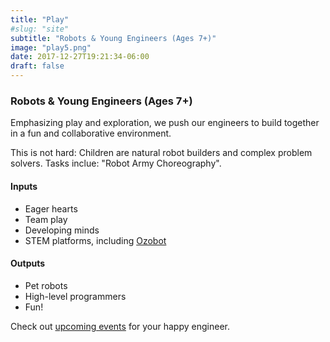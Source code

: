 ```yaml
---
title: "Play"
#slug: "site"
subtitle: "Robots & Young Engineers (Ages 7+)"
image: "play5.png"
date: 2017-12-27T19:21:34-06:00
draft: false
---
```


### Robots & Young Engineers (Ages 7+)

Emphasizing play and exploration, we push our engineers to build together in a fun and collaborative environment. 

This is not hard: Children are natural robot builders and complex problem solvers. Tasks inclue: "Robot Army Choreography".

#### Inputs

- Eager hearts
- Team play
- Developing minds
- STEM platforms, including [Ozobot](https://ozobot.com/)

#### Outputs

- Pet robots
- High-level programmers
- Fun!

Check out [upcoming events](/experiences) for your happy engineer.


